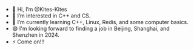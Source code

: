 - 👋 Hi, I’m @Kites-Kites
- 👀 I’m interested in C++ and CS.
- 🌱 I’m currently learning C++, Linux, Redis, and some computer basics.
- 😄 I'm looking forward to finding a job in Beijing, Shanghai, and Shenzhen in 2024.
- ⚡ Come on!!!

<!---
Kites-Kites/Kites-Kites is a ✨ special ✨ repository because its `README.md` (this file) appears on your GitHub profile.
You can click the Preview link to take a look at your changes.
--->
